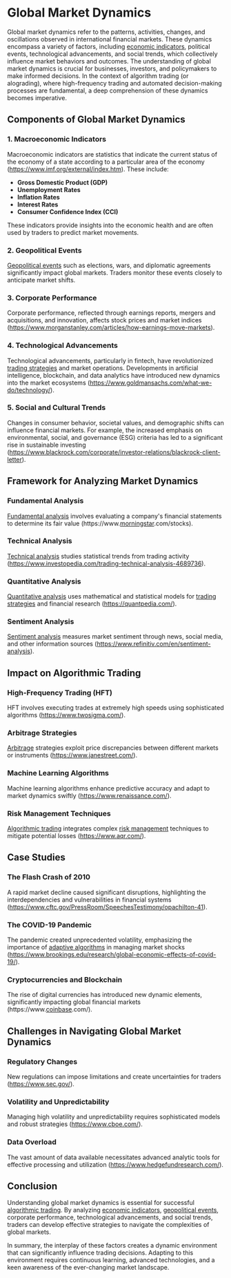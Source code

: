 # Global Market Dynamics

Global market dynamics refer to the patterns, activities, changes, and oscillations observed in international financial markets. These dynamics encompass a variety of factors, including [economic indicators](../e/economic_indicators.md), political events, technological advancements, and social trends, which collectively influence market behaviors and outcomes. The understanding of global market dynamics is crucial for businesses, investors, and policymakers to make informed decisions. In the context of algorithm trading (or alograding), where high-frequency trading and automated decision-making processes are fundamental, a deep comprehension of these dynamics becomes imperative.

## Components of Global Market Dynamics

### 1. Macroeconomic Indicators
Macroeconomic indicators are statistics that indicate the current status of the economy of a state according to a particular area of the economy (https://www.imf.org/external/index.htm). These include:
- **Gross Domestic Product (GDP)**
- **Unemployment Rates**
- **Inflation Rates**
- **Interest Rates**
- **Consumer Confidence Index (CCI)**

These indicators provide insights into the economic health and are often used by traders to predict market movements.

### 2. Geopolitical Events
[Geopolitical events](../g/geopolitical_events.md) such as elections, wars, and diplomatic agreements significantly impact global markets. Traders monitor these events closely to anticipate market shifts.

### 3. Corporate Performance
Corporate performance, reflected through earnings reports, mergers and acquisitions, and innovation, affects stock prices and market indices (https://www.morganstanley.com/articles/how-earnings-move-markets).

### 4. Technological Advancements
Technological advancements, particularly in fintech, have revolutionized [trading strategies](../t/trading_strategies.md) and market operations. Developments in artificial intelligence, blockchain, and data analytics have introduced new dynamics into the market ecosystems (https://www.goldmansachs.com/what-we-do/technology/).

### 5. Social and Cultural Trends
Changes in consumer behavior, societal values, and demographic shifts can influence financial markets. For example, the increased emphasis on environmental, social, and governance (ESG) criteria has led to a significant rise in sustainable investing (https://www.blackrock.com/corporate/investor-relations/blackrock-client-letter).

## Framework for Analyzing Market Dynamics

### Fundamental Analysis
[Fundamental analysis](../f/fundamental_analysis.md) involves evaluating a company's financial statements to determine its fair value (https://www.[morningstar](../m/morningstar.md).com/stocks).

### Technical Analysis
[Technical analysis](../t/technical_analysis.md) studies statistical trends from trading activity (https://www.investopedia.com/trading-technical-analysis-4689736).

### Quantitative Analysis
[Quantitative analysis](../q/quantitative_analysis.md) uses mathematical and statistical models for [trading strategies](../t/trading_strategies.md) and financial research (https://quantpedia.com/).

### Sentiment Analysis
[Sentiment analysis](../s/sentiment_analysis.md) measures market sentiment through news, social media, and other information sources (https://www.refinitiv.com/en/sentiment-analysis).

## Impact on Algorithmic Trading

### High-Frequency Trading (HFT)
HFT involves executing trades at extremely high speeds using sophisticated algorithms (https://www.twosigma.com/).

### Arbitrage Strategies
[Arbitrage](../a/arbitrage.md) strategies exploit price discrepancies between different markets or instruments (https://www.janestreet.com/).

### Machine Learning Algorithms
Machine learning algorithms enhance predictive accuracy and adapt to market dynamics swiftly (https://www.renaissance.com/).

### Risk Management Techniques
[Algorithmic trading](../a/algorithmic_trading.md) integrates complex [risk management](../r/risk_management.md) techniques to mitigate potential losses (https://www.aqr.com/).

## Case Studies

### The Flash Crash of 2010
A rapid market decline caused significant disruptions, highlighting the interdependencies and vulnerabilities in financial systems (https://www.cftc.gov/PressRoom/SpeechesTestimony/opachilton-41).

### The COVID-19 Pandemic
The pandemic created unprecedented volatility, emphasizing the importance of [adaptive algorithms](../a/adaptive_algorithms.md) in managing market shocks (https://www.brookings.edu/research/global-economic-effects-of-covid-19/).

### Cryptocurrencies and Blockchain
The rise of digital currencies has introduced new dynamic elements, significantly impacting global financial markets (https://www.[coinbase](../c/coinbase.md).com/).

## Challenges in Navigating Global Market Dynamics

### Regulatory Changes
New regulations can impose limitations and create uncertainties for traders (https://www.sec.gov/).

### Volatility and Unpredictability
Managing high volatility and unpredictability requires sophisticated models and robust strategies (https://www.cboe.com/).

### Data Overload
The vast amount of data available necessitates advanced analytic tools for effective processing and utilization (https://www.hedgefundresearch.com/).

## Conclusion

Understanding global market dynamics is essential for successful [algorithmic trading](../a/algorithmic_trading.md). By analyzing [economic indicators](../e/economic_indicators.md), [geopolitical events](../g/geopolitical_events.md), corporate performance, technological advancements, and social trends, traders can develop effective strategies to navigate the complexities of global markets.

In summary, the interplay of these factors creates a dynamic environment that can significantly influence trading decisions. Adapting to this environment requires continuous learning, advanced technologies, and a keen awareness of the ever-changing market landscape.
